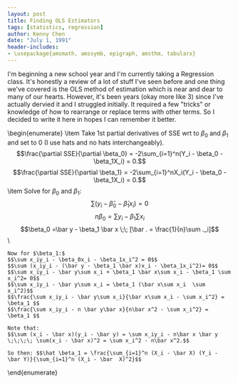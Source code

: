 ```yaml
---
layout: post
title: Finding OLS Estimators
tags: [statistics, regression]
author: Kenny Chen
date: "July 1, 1991"
header-includes:
- \usepackage{amsmath, amssymb, epigraph, amsthm, tabularx}
---
```


I'm beginning a new school year and I'm currently taking a Regression class. It's honestly a review of a lot of stuff I've seen before and one thing we've covered is the OLS method of estimation which is near and dear to many of our hearts. However, it's been years (okay more like 3) since I've actually dervied it and I struggled initially. It required a few "tricks" or knowledge of how to rearrange or replace terms with other terms. So I decided to write it here in hopes I can remember it better.

\begin{enumerate}
    \item Take 1st partial derivatives of SSE wrt to $\beta_0$ and $\beta_1$ and set to 0 (I use hats and no hats interchangeably).
    $$\frac{\partial SSE}{\partial \beta_0} = -2\sum_{i=1}^n(Y_i - \beta_0 - \beta_1X_i) = 0.$$
    $$\frac{\partial SSE}{\partial \beta_1} = -2\sum_{i=1}^nX_i(Y_i - \beta_0 - \beta_1X_i) = 0.$$
    \item Solve for $\beta_0$ and $\beta_1$:
    $$\sum(y_i - \hat\beta_0 - \hat \beta_1x_i) = 0$$
    $$n\beta_0 =\sum y_i - \beta_1 \sum x_i$$
    $$\beta_0 =\bar y - \beta_1 \bar x \;\; [\bar . = \frac{1}{n}\sum ._i]$$\\
    
    Now for $\beta_1:$
    $$\sum x_iy_i - \beta_0x_i - \beta_1x_i^2 = 0$$
    $$\sum (x_iy_i - (\bar y - \beta_1 \bar x)x_i - \beta_1x_i^2)= 0$$
    $$\sum x_iy_i - \bar y\sum x_i + \beta_1 \bar x\sum x_i - \beta_1 \sum x_i^2= 0$$
    $$\sum x_iy_i - \bar y\sum x_i = \beta_1 (\bar x\sum x_i  \sum x_i^2)$$
    $$\frac{\sum x_iy_i - \bar y\sum x_i}{\bar x\sum x_i - \sum x_i^2} = \beta_1 $$
    $$\frac{\sum x_iy_i - n \bar y\bar x}{n\bar x^2 - \sum x_i^2} = \beta_1 $$
    
    Note that:
    $$\sum (x_i - \bar x)(y_i - \bar y) = \sum x_iy_i - n\bar x \bar y \;\;\;\; \sum(x_i - \bar x)^2 = \sum x_i^2 - n\bar x^2.$$
    
    So then: $$\hat \beta_1 = \frac{\sum_{i=1}^n (X_i - \bar X) (Y_i - \bar Y)}{\sum_{i=1}^n (X_i - \bar  X)^2}$$
\end{enumerate}
